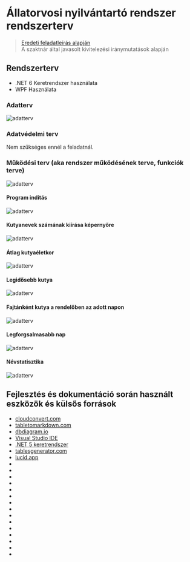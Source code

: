 # Állatorvosi nyilvántartó rendszer rendszerterv
> [Eredeti feladatleírás alapján](https://infojegyzet.hu/vizsgafeladatok/okj-programozas/szoftverfejleszto-180531/) \
> A szaktnár által javasolt kivitelezési iránymutatások alapján

## Rendszerterv
- .NET 6 Keretrendszer használata
- WPF Használata

### Adatterv
![adatterv](@bin/adatterv.svg)

### Adatvédelmi terv
Nem szükséges ennél a feladatnál.

### Működési terv (aka rendszer működésének terve, funkciók terve)
![adatterv](@bin/folyamat-dgkey.svg)

#### Program inditás
![adatterv](@bin/folyamat1.svg)

#### Kutyanevek számának kiírása képernyőre
![adatterv](@bin/folyamat2.svg)

#### Átlag kutyaéletkor
![adatterv](@bin/folyamat3.svg)

#### Legidősebb kutya
![adatterv](@bin/folyamat4.svg)

#### Fajtánként kutya a rendelőben az adott napon
![adatterv](@bin/folyamat5.svg)

#### Legforgsalmasabb nap
![adatterv](@bin/folyamat6.svg)

#### Névstatisztika
![adatterv](@bin/folyamat7.svg)


## Fejlesztés és dokumentáció során használt eszközök és külsős források
- [cloudconvert.com](https://cloudconvert.com/)
- [tabletomarkdown.com](https://tabletomarkdown.com/convert-spreadsheet-to-markdown/)
- [dbdiagram.io](https://dbdiagram.io/)
- [Visual Studio IDE](https://visualstudio.microsoft.com/)
- [.NET 5 keretrendszer](https://dotnet.microsoft.com/en-us/)
- [tablesgenerator.com](https://www.tablesgenerator.com/markdown_tables)
- [lucid.app](https://lucid.app/lucidchart/)
- []()
- []()
- []()
- []()
- []()
- []()
- []()
- []()
- []()
- []()
- []()
- []()
- []()
- []()
- []()